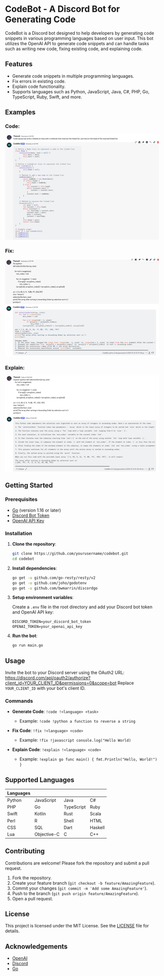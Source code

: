 # CodeBot - A Discord Bot for Generating Code

CodeBot is a Discord bot designed to help developers by generating code snippets in various programming languages based on user input. This bot utilizes the OpenAI API to generate code snippets and can handle tasks such as writing new code, fixing existing code, and explaining code.

## Features
- Generate code snippets in multiple programming languages.
- Fix errors in existing code.
- Explain code functionality.
- Supports languages such as Python, JavaScript, Java, C#, PHP, Go, TypeScript, Ruby, Swift, and more.

## Examples
### Code:
![Write](images/CodeImage.png)
### Fix:
![Fix](images/FixImage.png)
### Explain:
![Explain](images/Explain.png)

## Getting Started

### Prerequisites

- [Go](https://golang.org/dl/) (version 1.16 or later)
- [Discord Bot Token](https://discord.com/developers/applications)
- [OpenAI API Key](https://beta.openai.com/signup/)

### Installation

1. **Clone the repository**:

    ```sh
    git clone https://github.com/yourusername/codebot.git
    cd codebot
    ```

2. **Install dependencies**:

    ```sh
    go get -u github.com/go-resty/resty/v2
    go get -u github.com/joho/godotenv
    go get -u github.com/bwmarrin/discordgo
    ```

3. **Setup environment variables**:

   Create a `.env` file in the root directory and add your Discord bot token and OpenAI API key:

    ```env
    DISCORD_TOKEN=your_discord_bot_token
    OPENAI_TOKEN=your_openai_api_key
    ```

4. **Run the bot**:

    ```sh
    go run main.go
    ```

## Usage

Invite the bot to your Discord server using the OAuth2 URL:
https://discord.com/api/oauth2/authorize?client_id=YOUR_CLIENT_ID&permissions=0&scope=bot
Replace `YOUR_CLIENT_ID` with your bot's client ID.

### Commands

- **Generate Code**: `!code !<language> <task>`
    - Example: `!code !python a function to reverse a string`

- **Fix Code**: `!fix !<language> <code>`
    - Example: `!fix !javascript console.log("Hello World)`

- **Explain Code**: `!explain !<language> <code>`
    - Example: `!explain go func main() { fmt.Println("Hello, World!") }`


## Supported Languages

| Languages      |               |             |             |
|----------------|---------------|-------------|-------------|
| Python         | JavaScript    | Java        | C#          |
| PHP            | Go            | TypeScript  | Ruby        |
| Swift          | Kotlin        | Rust        | Scala       |
| Perl           | R             | Shell       | HTML        |
| CSS            | SQL           | Dart        | Haskell     |
| Lua            | Objective-C   | C           | C++         |



## Contributing

Contributions are welcome! Please fork the repository and submit a pull request.

1. Fork the repository.
2. Create your feature branch (`git checkout -b feature/AmazingFeature`).
3. Commit your changes (`git commit -m 'Add some AmazingFeature'`).
4. Push to the branch (`git push origin feature/AmazingFeature`).
5. Open a pull request.

## License

This project is licensed under the MIT License. See the [LICENSE](LICENSE.md) file for details.

## Acknowledgements

- [OpenAI](https://openai.com/)
- [Discord](https://discord.com/)
- [Go](https://golang.org/)